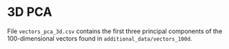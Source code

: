 # 3D PCA

File ```vectors_pca_3d.csv``` contains the first three principal components of the 100-dimensional vectors found in ```additional_data/vectors_100d```.